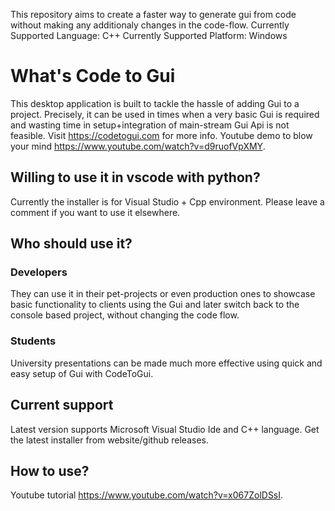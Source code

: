 This repository aims to create a faster way to generate gui from code without making any additionaly changes in the code-flow.
Currently Supported Language: C++
Currently Supported Platform: Windows

# What's Code to Gui
This desktop application is built to tackle the hassle of adding Gui to a project. Precisely, it can be used in times when a very basic Gui is required and wasting time in setup+integration of main-stream Gui Api is not feasible.
Visit https://codetogui.com for more info. Youtube demo to blow your mind https://www.youtube.com/watch?v=d9ruofVpXMY.

## Willing to use it in vscode with python?
Currently the installer is for Visual Studio + Cpp environment. Please leave a comment if you want to use it elsewhere.

## Who should use it?

### Developers
They can use it in their pet-projects or even production ones to showcase basic functionality to clients using the Gui and later switch back to the console based project, without changing the code flow.

### Students
University presentations can be made much more effective using quick and easy setup of Gui with CodeToGui.

## Current support
Latest version supports Microsoft Visual Studio Ide and C++ language. Get the latest installer from website/github releases.

## How to use?
Youtube tutorial https://www.youtube.com/watch?v=x067ZolDSsI.
